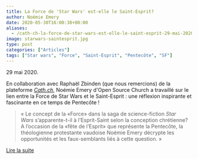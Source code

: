 ```yaml
---
title: La Force de 'Star Wars' est-elle le Saint-Esprit?
author: Noémie Emery
date: 2020-05-30T16:00:38+00:00
aliases:
  - /cath-ch-la-force-de-star-wars-est-elle-le-saint-esprit-29-mai-2020/
image: starwars-saintesprit.jpg
type: post
categories: ["Articles"]
tags: ["Star wars", "Force", "Saint-Esprit", "Pentecôte", "SF"]
---
```


29 mai 2020.

En collaboration avec Raphaël Zbinden (que nous remercions) de la plateforme _[Cath.ch][1]_, Noémie Emery d'Open Source Church a travaillé sur le lien entre la Force de Star Wars et le Saint-Esprit : une réflexion inspirante et fascinante en ce temps de Pentecôte ! 

> « Le concept de la «Force» dans la saga de science-fiction&nbsp;<em>Star Wars</em>&nbsp;s’apparente-t-il à l’Esprit-Saint selon la conception chrétienne? A l’occasion de la «fête de l’Esprit» que représente la Pentecôte, la théologienne protestante vaudoise Noémie Emery décrypte les opportunités et les faux-semblants liés à cette question. »

<a href="https://www.cath.ch/newsf/la-force-de-star-wars-est-elle-le-saint-esprit/" class="btn btn-primary text-darkgray">Lire la suite</a>


 [1]: https://www.cath.ch/